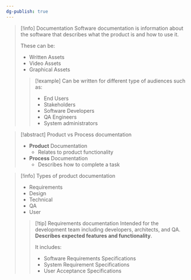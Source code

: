 ```yaml
---
dg-publish: true
---
```

> [!info] Documentation
> Software documentation is information about the software that describes what the product is and how to use it.
> 
> These can be:
> - Written Assets
> - Video Assets
> - Graphical Assets
> 
>> [!example] Can be written for different type of audiences such as:
>> - End Users
>> - Stakeholders
>> - Software Developers
>> - QA Engineers
>> - System administrators

> [!abstract] Product vs Process documentation
> - __Product__ Documentation
> 	- Relates to product functionality
> - __Process__ Documentation
> 	- Describes how to complete a task

> [!info] Types of product documentation
> - Requirements
> - Design
> - Technical
> - QA
> - User
> 
>> [!tip] Requirements documentation
>> Intended for the development team including developers, architects, and QA. __Describes expected features and functionality__.
>> 
>> It includes:
>> - Software Requirements Specifications
>> - System Requirement Specifications
>> - User Acceptance Specifications


